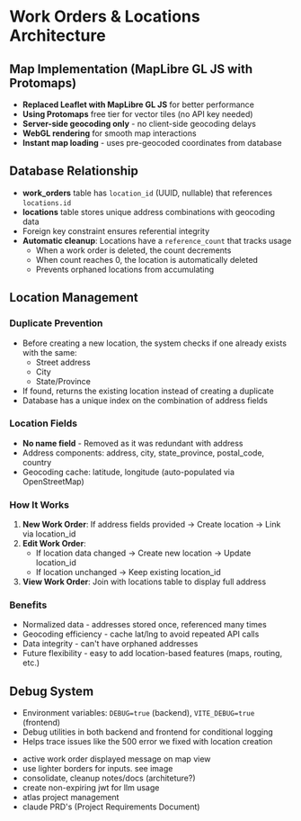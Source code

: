 # Work Orders & Locations Architecture

## Map Implementation (MapLibre GL JS with Protomaps)
- **Replaced Leaflet with MapLibre GL JS** for better performance
- **Using Protomaps** free tier for vector tiles (no API key needed)
- **Server-side geocoding only** - no client-side geocoding delays
- **WebGL rendering** for smooth map interactions
- **Instant map loading** - uses pre-geocoded coordinates from database

## Database Relationship
- **work_orders** table has `location_id` (UUID, nullable) that references `locations.id`
- **locations** table stores unique address combinations with geocoding data
- Foreign key constraint ensures referential integrity
- **Automatic cleanup**: Locations have a `reference_count` that tracks usage
  - When a work order is deleted, the count decrements
  - When count reaches 0, the location is automatically deleted
  - Prevents orphaned locations from accumulating

## Location Management

### Duplicate Prevention
- Before creating a new location, the system checks if one already exists with the same:
  - Street address
  - City
  - State/Province
- If found, returns the existing location instead of creating a duplicate
- Database has a unique index on the combination of address fields

### Location Fields
- **No name field** - Removed as it was redundant with address
- Address components: address, city, state_province, postal_code, country
- Geocoding cache: latitude, longitude (auto-populated via OpenStreetMap)

### How It Works
1. **New Work Order**: If address fields provided → Create location → Link via location_id
2. **Edit Work Order**:
   - If location data changed → Create new location → Update location_id
   - If location unchanged → Keep existing location_id
3. **View Work Order**: Join with locations table to display full address

### Benefits
- Normalized data - addresses stored once, referenced many times
- Geocoding efficiency - cache lat/lng to avoid repeated API calls
- Data integrity - can't have orphaned addresses
- Future flexibility - easy to add location-based features (maps, routing, etc.)

## Debug System
- Environment variables: `DEBUG=true` (backend), `VITE_DEBUG=true` (frontend)
- Debug utilities in both backend and frontend for conditional logging
- Helps trace issues like the 500 error we fixed with location creation


* active work order displayed message on map view
* use lighter borders for inputs. see image
* consolidate, cleanup notes/docs (architeture?)
* create non-expiring jwt for llm usage
* atlas project management
* claude PRD's (Project Requirements Document)
